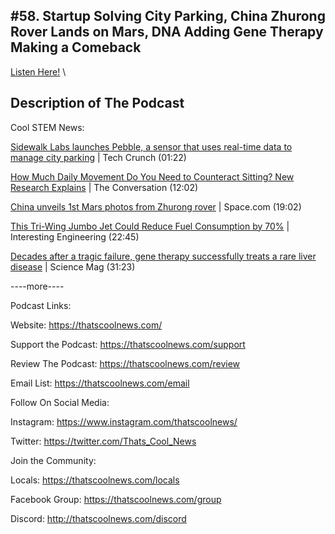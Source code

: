 #58. Startup Solving City Parking, China Zhurong Rover Lands on Mars, DNA Adding Gene Therapy Making a Comeback
---
[Listen Here!](https://thatscoolnews.podbean.com/e/58-startup-solving-city-parking-china-zhurong-rover-lands-on-mars-dna-adding-gene-therapy-making-a-comeback/) \
## Description of The Podcast
Cool STEM News:
<p><a href='https://techcrunch.com/2021/05/18/sidewalk-labs-launches-pebble-a-sensor-that-uses-real-time-data-to-manage-city-parking/?utm_source=tldrnewsletter'>Sidewalk Labs launches Pebble, a sensor that uses real-time data to manage city parking</a> | Tech Crunch (01:22)</p>

<p><a href='https://theconversation.com/thirty-minutes-exercise-wont-counteract-sitting-all-day-but-adding-light-movement-can-help-new-research-160577'>How Much Daily Movement Do You Need to Counteract Sitting? New Research Explains</a> | The Conversation (12:02)</p>

<p><a href='https://www.space.com/china-mars-rover-zhurong-first-photos'>China unveils 1st Mars photos from Zhurong rover</a> | Space.com (19:02)</p>

<p><a href='https://interestingengineering.com/tri-wing-jumbo-jet-reduce-fuel-consumption-70-percent'>This Tri-Wing Jumbo Jet Could Reduce Fuel Consumption by 70%</a> | Interesting Engineering (22:45)</p>

<p><a href='https://www.sciencemag.org/news/2021/05/decades-after-tragic-failure-gene-therapy-successfully-treats-rare-liver-disease'>Decades after a tragic failure, gene therapy successfully treats a rare liver disease</a> | Science Mag (31:23)</p>

<p>----more----</p>

Podcast Links:
<p style="text-align:left;">Website: <a href='https://thatscoolnews.com/'>https://thatscoolnews.com/</a></p>

<p style="text-align:left;">Support the Podcast: <a href='https://thatscoolnews.com/support'>https://thatscoolnews.com/support</a></p>

<p style="text-align:left;">Review The Podcast: <a href='https://thatscoolnews.com/review/'>https://thatscoolnews.com/review</a></p>

<p style="text-align:left;">Email List: <a href='https://thatscoolnews.com/email/'>https://thatscoolnews.com/email</a></p>

Follow On Social Media:
<p style="text-align:left;">Instagram: <a href='https://www.instagram.com/thatscoolnews/'>https://www.instagram.com/thatscoolnews/ </a></p>

<p style="text-align:left;">Twitter: <a href='https://twitter.com/Thats_Cool_News'>https://twitter.com/Thats_Cool_News</a> </p>

Join the Community:
<p style="text-align:left;">Locals: <a href='https://thatscoolnews.com/locals'>https://thatscoolnews.com/locals</a></p>

<p style="text-align:left;">Facebook Group: <a href='https://thatscoolnews.com/group'>https://thatscoolnews.com/group </a></p>

<p style="text-align:left;">Discord: <a href='http://thatscoolnews.com/discord'>http://thatscoolnews.com/discord</a></p>
